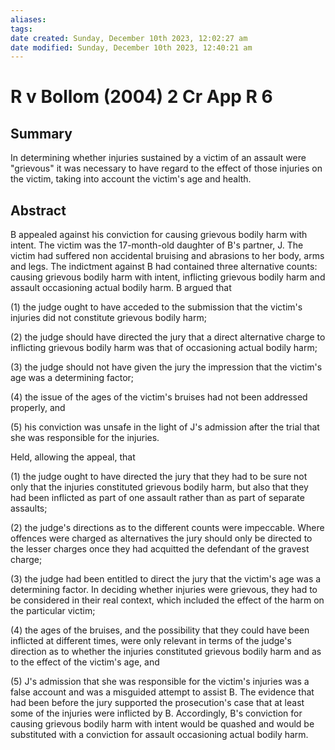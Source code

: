 ```yaml
---
aliases: 
tags: 
date created: Sunday, December 10th 2023, 12:02:27 am
date modified: Sunday, December 10th 2023, 12:40:21 am
---
```


# R v Bollom (2004) 2 Cr App R 6

## Summary

In determining whether injuries sustained by a victim of an assault were "grievous" it was necessary to have regard to the effect of those injuries on the victim, taking into account the victim's age and health.

## Abstract

B appealed against his conviction for causing grievous bodily harm with intent. The victim was the 17-month-old daughter of B's partner, J. The victim had suffered non accidental bruising and abrasions to her body, arms and legs. The indictment against B had contained three alternative counts: causing grievous bodily harm with intent, inflicting grievous bodily harm and assault occasioning actual bodily harm. B argued that

(1) the judge ought to have acceded to the submission that the victim's injuries did not constitute grievous bodily harm;

(2) the judge should have directed the jury that a direct alternative charge to inflicting grievous bodily harm was that of occasioning actual bodily harm;

(3) the judge should not have given the jury the impression that the victim's age was a determining factor;

(4) the issue of the ages of the victim's bruises had not been addressed properly, and

(5) his conviction was unsafe in the light of J's admission after the trial that she was responsible for the injuries.

Held, allowing the appeal, that

(1) the judge ought to have directed the jury that they had to be sure not only that the injuries constituted grievous bodily harm, but also that they had been inflicted as part of one assault rather than as part of separate assaults;

(2) the judge's directions as to the different counts were impeccable. Where offences were charged as alternatives the jury should only be directed to the lesser charges once they had acquitted the defendant of the gravest charge;

(3) the judge had been entitled to direct the jury that the victim's age was a determining factor. In deciding whether injuries were grievous, they had to be considered in their real context, which included the effect of the harm on the particular victim;

(4) the ages of the bruises, and the possibility that they could have been inflicted at different times, were only relevant in terms of the judge's direction as to whether the injuries constituted grievous bodily harm and as to the effect of the victim's age, and

(5) J's admission that she was responsible for the victim's injuries was a false account and was a misguided attempt to assist B. The evidence that had been before the jury supported the prosecution's case that at least some of the injuries were inflicted by B. Accordingly, B's conviction for causing grievous bodily harm with intent would be quashed and would be substituted with a conviction for assault occasioning actual bodily harm.
